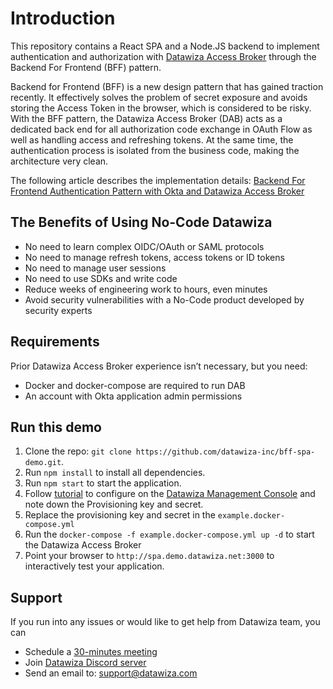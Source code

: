 # Introduction

This repository contains a React SPA and a Node.JS backend to implement authentication and authorization with [Datawiza Access Broker](https://datawiza.com/) through the Backend For Frontend (BFF) pattern.

Backend for Frontend (BFF) is a new design pattern that has gained traction recently. It effectively solves the problem of secret exposure and avoids storing the Access Token in the browser, which is considered to be risky. With the BFF pattern, the Datawiza Access Broker (DAB) acts as a dedicated back end for all authorization code exchange in OAuth Flow as well as handling access and refreshing tokens. At the same time, the authentication process is isolated from the business code, making the architecture very clean.

<!---
TODO(tdd): Replace the doc URL to the actual one when it's published.
--->
The following article describes the implementation details: [Backend For Frontend Authentication Pattern with Okta and Datawiza Access Broker](https://docs.google.com/document/d/1v1gK_KPsmxSh7mU37ogmScIjibH9QL8MxDVVVoMoDLQ/edit#heading=h.2vku5x5y4iho/)

## The Benefits of Using No-Code Datawiza

- No need to learn complex OIDC/OAuth or SAML protocols
- No need to manage refresh tokens, access tokens or ID tokens
- No need to manage user sessions
- No need to use SDKs and write code
- Reduce weeks of engineering work to hours, even minutes
- Avoid security vulnerabilities with a No-Code product developed by security experts

## Requirements

Prior Datawiza Access Broker experience isn’t necessary, but you need:

- Docker and docker-compose are required to run DAB
- An account with Okta application admin permissions

## Run this demo

1. Clone the repo: `git clone https://github.com/datawiza-inc/bff-spa-demo.git`.
1. Run `npm install` to install all dependencies.
1. Run `npm start` to start the application.
1. Follow [tutorial](https://docs.google.com/document/d/1v1gK_KPsmxSh7mU37ogmScIjibH9QL8MxDVVVoMoDLQ/edit#heading=h.2vku5x5y4iho/) to configure on the [Datawiza Management Console](https://console.datawiza.com) and note down the Provisioning key and secret.
1. Replace the provisioning key and secret in the `example.docker-compose.yml`
1. Run the `docker-compose -f example.docker-compose.yml up -d` to start the Datawiza Access Broker
1. Point your browser to `http://spa.demo.datawiza.net:3000` to interactively test your application.

## Support

If you run into any issues or would like to get help from Datawiza team, you can

- Schedule a [30-minutes meeting](https://calendly.com/datawiza/30min)
- Join [Datawiza Discord server](https://discord.com/invite/Sn3nbc83Up)
- Send an email to: [support@datawiza.com](mailto:support@datawiza.com)